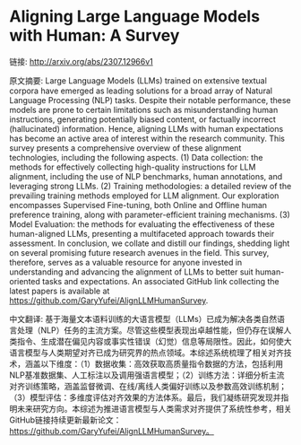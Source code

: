 # Aligning Large Language Models with Human: A Survey

链接: http://arxiv.org/abs/2307.12966v1

原文摘要:
Large Language Models (LLMs) trained on extensive textual corpora have
emerged as leading solutions for a broad array of Natural Language Processing
(NLP) tasks. Despite their notable performance, these models are prone to
certain limitations such as misunderstanding human instructions, generating
potentially biased content, or factually incorrect (hallucinated) information.
Hence, aligning LLMs with human expectations has become an active area of
interest within the research community. This survey presents a comprehensive
overview of these alignment technologies, including the following aspects. (1)
Data collection: the methods for effectively collecting high-quality
instructions for LLM alignment, including the use of NLP benchmarks, human
annotations, and leveraging strong LLMs. (2) Training methodologies: a detailed
review of the prevailing training methods employed for LLM alignment. Our
exploration encompasses Supervised Fine-tuning, both Online and Offline human
preference training, along with parameter-efficient training mechanisms. (3)
Model Evaluation: the methods for evaluating the effectiveness of these
human-aligned LLMs, presenting a multifaceted approach towards their
assessment. In conclusion, we collate and distill our findings, shedding light
on several promising future research avenues in the field. This survey,
therefore, serves as a valuable resource for anyone invested in understanding
and advancing the alignment of LLMs to better suit human-oriented tasks and
expectations. An associated GitHub link collecting the latest papers is
available at https://github.com/GaryYufei/AlignLLMHumanSurvey.

中文翻译:
基于海量文本语料训练的大语言模型（LLMs）已成为解决各类自然语言处理（NLP）任务的主流方案。尽管这些模型表现出卓越性能，但仍存在误解人类指令、生成潜在偏见内容或事实性错误（幻觉）信息等局限性。因此，如何使大语言模型与人类期望对齐已成为研究界的热点领域。本综述系统梳理了相关对齐技术，涵盖以下维度：（1）数据收集：高效获取高质量指令数据的方法，包括利用NLP基准数据集、人工标注以及调用强语言模型；（2）训练方法：详细分析主流对齐训练策略，涵盖监督微调、在线/离线人类偏好训练以及参数高效训练机制；（3）模型评估：多维度评估对齐效果的方法体系。最后，我们凝练研究发现并指明未来研究方向。本综述为推进语言模型与人类需求对齐提供了系统性参考，相关GitHub链接持续更新最新论文：https://github.com/GaryYufei/AlignLLMHumanSurvey。
